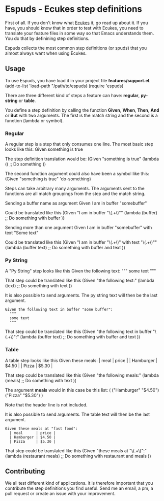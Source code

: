 # Espuds - Ecukes step definitions

First of all. If you don't know what
[Ecukes](http://github.com/rejeep/ecukes)
it, go read up about it. If you have, you should know that in order to
test with Ecukes, you need to translate your feature files in some way
so that Emacs understands them. You do that by definining step
definitions.

Espuds collects the most common step definitions (or spuds) that you
almost always want when using Ecukes.

## Usage
To use Espuds, you have load it in your project file **features/support.el**.
    (add-to-list 'load-path "/path/to/espuds)
    (require 'espuds)

There are three different kind of steps a feature can have: **regular**,
**py-string** or **table**.

You define a step definition by calling the function **Given**,
**When**, **Then**, **And** or **But** with two arguments. The first
is the match string and the second is a function (lambda or symbol).

### Regular
A regular step is a step that only consumes one line. The most basic
step looks like this:
    Given something is true
    
The step definition translation would be:
(Given "something is true"
       (lambda ()
         ;; Do something
         ))
         
The second function argument could also have been a symbol like this:
    (Given "something is true" 'do-something)
       
Steps can take arbitrary many arguments. The arguments sent to the
functions are all match groupings from the step and the match
string.

Sending a buffer name as argument
    Given I am in buffer "somebuffer"
    
Could be translated like this
    (Given "I am in buffer \"\\(.+\\)\""
       (lambda (buffer)
         ;; Do something with buffer
         ))
         
Sending more than one argument
    Given I am in buffer "somebuffer" with text "Some text"
    
Could be translated like this
    (Given "I am in buffer \"\\(.+\\)\" with text \"\\(.+\\)\""
       (lambda (buffer text)
         ;; Do something with buffer and text
         ))

### Py String
A "Py String" step looks like this
    Given the following text:
      """
      some text
      """
    
That step could be translated like this
    (Given "the following text:"
           (lambda (text)
             ;; Do something with text
             ))

It is also possible to send arguments. The py string text will then be
the last argument.

    Given the following text in buffer "some buffer":
      """
      some text
      """
    
That step could be translated like this
    (Given "the following text in buffer \"\\(.+\\)\":"
           (lambda (buffer text)
             ;; Do something with buffer and text
             ))

### Table
A table step looks like this
    Given these meals:
      | meal      | price |
      | Hamburger | $4.50 |
      | Pizza     | $5.30 |
    
That step could be translated like this
    (Given "the following meals:"
           (lambda (meals)
             ;; Do something with text
             ))
             
The argument **meals** would in this case be this list:
    (
     ("Hamburger" "$4.50")
     ("Pizza" "$5.30")
     )
     
Note that the header line is not included.


It is also possible to send arguments. The table text will then be
the last argument.

    Given these meals at "fast food":
      | meal      | price |
      | Hamburger | $4.50 |
      | Pizza     | $5.30 |
    
That step could be translated like this
    (Given "these meals at \"\\(.+\\)\":"
           (lambda (restaurant meals)
             ;; Do something with restaurant and meals
             ))


## Contributing
We all test different kind of applications. It is therefore important
that you contribute the step definitions you find useful. Send me an
email, a pm, a pull request or create an issue with your improvement.
